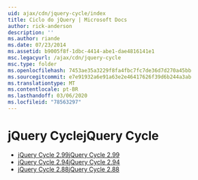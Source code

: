 ```yaml
---
uid: ajax/cdn/jquery-cycle/index
title: Ciclo do jQuery | Microsoft Docs
author: rick-anderson
description: ''
ms.author: riande
ms.date: 07/23/2014
ms.assetid: b9005f8f-1dbc-4414-abe1-dae4816141e1
msc.legacyurl: /ajax/cdn/jquery-cycle
msc.type: folder
ms.openlocfilehash: 7453ae35a3229f8fa4fbc7fc7de36d7d270a45bb
ms.sourcegitcommit: e7e91932a6e91a63e2e46417626f39d6b244a3ab
ms.translationtype: MT
ms.contentlocale: pt-BR
ms.lasthandoff: 03/06/2020
ms.locfileid: "78563297"
---
```

# <a name="jquery-cycle"></a><span data-ttu-id="f380f-102">jQuery Cycle</span><span class="sxs-lookup"><span data-stu-id="f380f-102">jQuery Cycle</span></span>

- [<span data-ttu-id="f380f-103">jQuery Cycle 2.99</span><span class="sxs-lookup"><span data-stu-id="f380f-103">jQuery Cycle 2.99</span></span>](cdnjquerycycle299.md)
- [<span data-ttu-id="f380f-104">jQuery Cycle 2.94</span><span class="sxs-lookup"><span data-stu-id="f380f-104">jQuery Cycle 2.94</span></span>](cdnjquerycycle294.md)
- [<span data-ttu-id="f380f-105">jQuery Cycle 2.88</span><span class="sxs-lookup"><span data-stu-id="f380f-105">jQuery Cycle 2.88</span></span>](cdnjquerycycle288.md)
